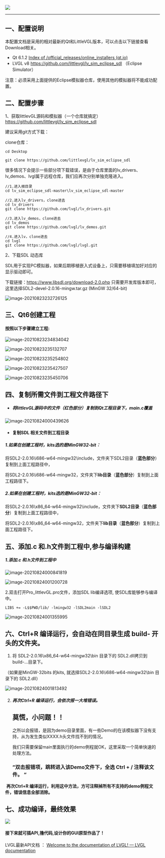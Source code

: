 

![](https://i.loli.net/2021/08/24/uNJrSE5byHkhL2Y.png)

------

## 一、配置说明

本配置文档是采用的相对最新的Qt和LittleVGL版本，可以点击以下链接查看Download相关。

- Qt 6.1.2  [Index of /official_releases/online_installers (qt.io)](https://download.qt.io/official_releases/online_installers/)
- LVGL v8 https://github.com/littlevgl/lv_sim_eclipse_sdl （Eclipse Simulator）

注意：必须采用上面提供的Eclipse模拟器仓库，使用其他的模拟器将不能成功配置。

## 二、配置步骤

1、获取littlevGL源码和模拟器（一个仓库就搞定）
https://github.com/littlevgl/lv_sim_eclipse_sdl

建议采用git方式下载：

clone仓库：

```shell
cd Desktop
```

```apl
git clone https://github.com/littlevgl/lv_sim_eclipse_sdl
```

很多情况下会提示一些部分项下载错误，是由于仓库里面的lv_drivers、lv_demos、lvgl属于远程仓库，我们应再次分别单独克隆进入。

```shell
//1.进入根目录
cd lv_sim_eclipse_sdl-master\lv_sim_eclipse_sdl-master

//2.进入lv_drivers，clone进去
cd lv_drivers
git clone https://github.com/lvgl/lv_drivers.git

//3.进入lv_demos，clone进去
cd lv_demos
git clone https://github.com/lvgl/lv_demos.git

//4.进入lv，clone进去
cd lvgl
git clone https://github.com/lvgl/lvgl.git
```

2、下载SDL 动态库

SDL用于实现PC模拟器，如果后期移植嵌入式设备上，只需要移植填加好对应的显示驱动即可。

下载链接：https://www.libsdl.org/download-2.0.php
只需要开发库版本即可，这里选择SDL2-devel-2.0.16-mingw.tar.gz (MinGW 32/64-bit)

![image-20210823232726125](https://i.loli.net/2021/08/24/4rgvU59uYimKoZM.png)

## 三、Qt6创建工程

#### 按照以下步骤建立工程:

![image-20210823234834042](https://i.loli.net/2021/08/24/rYO1ydcghNopHmz.png)


![image-20210823235132707](https://i.loli.net/2021/08/24/MoYIe8JFSOZTW5d.png)

![image-20210823235254802](https://i.loli.net/2021/08/24/TiZGRxsw1VbufEj.png)

![image-20210823235427507](https://i.loli.net/2021/08/24/SogfNaeI7wLMyXU.png)

![image-20210823235450706](https://i.loli.net/2021/08/24/rAv6HBnmYhZSq82.png)

## 四、复制所需文件到工程文件路径下

- ##### 将littlevGL源码中的文件（红色部分）复制到Qt工程目录下，main.c覆盖

![image-20210824000439626](https://i.loli.net/2021/08/24/7USy8xkgp6nQFc1.png)

- #### 复制SDL 相关文件到工程目录

##### 1.如果在创建工程时，kits选的是MinGW32-bit：

将SDL2-2.0.16\i686-w64-mingw32\include，文件夹下SDL2目录（**蓝色部分**）复制到上面工程路径中，

将SDL2-2.0.16\i686-w64-mingw32，文件夹下**lib目录**（**蓝色部分**）复制到上面工程路径下。

##### 2.如果在创建工程时，kits选的是MinGW32-bit：

将SDL2-2.0.16\x86_64-w64-mingw32\include，文件夹下**SDL2目录**（**蓝色部分**）复制到上面工程路径中，

将SDL2-2.0.16\x86_64-w64-mingw32，文件夹下**lib目录**（**蓝色部分**）复制到上面工程路径下。

## 五、添加.c 和.h文件到工程中,参与编译构建 

##### 1.添加.c 和.h文件到工程中

![image-20210824000841819](https://i.loli.net/2021/08/24/QFfy5gTVXiNumkE.png)

![image-20210824001200728](https://i.loli.net/2021/08/24/qgEAfOiF7WvjQRZ.png)

2.双击打开Pro_littlevGL.pro文件，添加SDL lib编译选项, 使SDL库能够参与编译中。

```apl
LIBS += -L$$PWD/lib/ -lmingw32 -lSDL2main -lSDL2
```

![image-20210824001355995](https://i.loli.net/2021/08/24/irLa8WsgQqv7dj1.png)

## 六、Ctrl+R 编译运行，会自动在同目录生成 build- 开头的文件夹。

1. 将 SDL2-2.0.16\x86_64-w64-mingw32\bin 目录下的 SDL2.dll拷贝到 build-...目录下。

（如果是MinGW-32bits 的kits, 就选择SDL2-2.0.16\i686-w64-mingw32\bin 目录下的 SDL2.dll）

![image-20210824001813492](https://i.loli.net/2021/08/24/OFdiC6VEHsoBuZ3.png)

2. ##### 再次Ctrl+R 编译运行，会依次报一大堆错误。

   ## 莫慌，小问题！！

   之所以会报错，是因为demo目录里面，有一些Demo的在该模拟器下没有支持，从为发生类似XXXX.h头文件找不到的情况。

   我们只需要保留main里面执行的demo例程就OK，这里采取一个简单快速的处理方法。

   ### ”**双击报错项，跳转进入该Demo文件下，全选 Ctrl + / 注释该文件。** “

​       **再次Ctrl+R 编译运行，利用这中方法，方可注释掉所有不支持的demo例程文件，错误信息全部消除。**

## 七、成功编译，最终效果

![](https://i.loli.net/2021/08/24/uNJrSE5byHkhL2Y.png)

#### 接下来就可插API,撸代码,设计你的GUI原型作品了！

LVGL最新API文档 ： [Welcome to the documentation of LVGL! — LVGL documentation](https://docs.lvgl.io/master/index.html)

